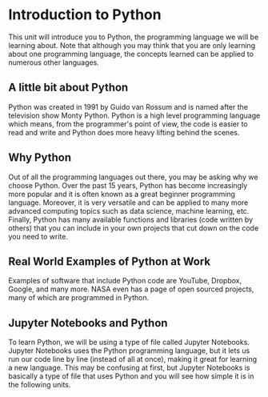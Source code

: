 # Introduction to Python

This unit will introduce you to Python, the programming language we will be learning about. Note that although you may think that you are only learning about one programming language, the concepts learned can be applied to numerous other languages.

## A little bit about Python

Python was created in 1991 by Guido van Rossum and is named after the television show Monty Python. Python is a high level programming language which means, from the programmer's point of view, the code is easier to read and write and Python does more heavy lifting behind the scenes.

## Why Python

Out of all the programming languages out there, you may be asking why we choose Python. Over the past 15 years, Python has become increasingly more popular and it is often known as a great beginner programming language. Moreover, it is very versatile and can be applied to many more advanced computing topics such as data science, machine learning, etc. Finally, Python has many available functions and libraries (code written by others) that you can include in your own projects that cut down on the code you need to write.

## Real World Examples of Python at Work

Examples of software that include Python code are YouTube, Dropbox, Google, and many more. NASA even has a page of open sourced projects, many of which are programmed in Python.

## Jupyter Notebooks and Python

To learn Python, we will be using a type of file called Jupyter Notebooks. Jupyter Notebooks uses the Python programming language, but it lets us run our code line by line (instead of all at once), making it great for learning a new language. This may be confusing at first, but Jupyter Notebooks is basically a type of file that uses Python and you will see how simple it is in the following units.
